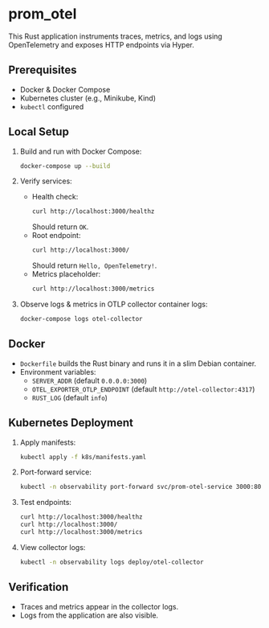 # prom_otel

This Rust application instruments traces, metrics, and logs using OpenTelemetry and exposes HTTP endpoints via Hyper.

## Prerequisites

- Docker & Docker Compose
- Kubernetes cluster (e.g., Minikube, Kind)
- `kubectl` configured

## Local Setup

1. Build and run with Docker Compose:
   ```bash
   docker-compose up --build
   ```
2. Verify services:
   - Health check:  
     ```bash
     curl http://localhost:3000/healthz
     ```
     Should return `OK`.
   - Root endpoint:  
     ```bash
     curl http://localhost:3000/
     ```
     Should return `Hello, OpenTelemetry!`.
   - Metrics placeholder:  
     ```bash
     curl http://localhost:3000/metrics
     ```

3. Observe logs & metrics in OTLP collector container logs:
   ```bash
   docker-compose logs otel-collector
   ```

## Docker

- `Dockerfile` builds the Rust binary and runs it in a slim Debian container.
- Environment variables:
  - `SERVER_ADDR` (default `0.0.0.0:3000`)
  - `OTEL_EXPORTER_OTLP_ENDPOINT` (default `http://otel-collector:4317`)
  - `RUST_LOG` (default `info`)

## Kubernetes Deployment

1. Apply manifests:
   ```bash
   kubectl apply -f k8s/manifests.yaml
   ```
2. Port-forward service:
   ```bash
   kubectl -n observability port-forward svc/prom-otel-service 3000:80
   ```
3. Test endpoints:
   ```bash
   curl http://localhost:3000/healthz
   curl http://localhost:3000/
   curl http://localhost:3000/metrics
   ```
4. View collector logs:
   ```bash
   kubectl -n observability logs deploy/otel-collector
   ```

## Verification

- Traces and metrics appear in the collector logs.
- Logs from the application are also visible.
